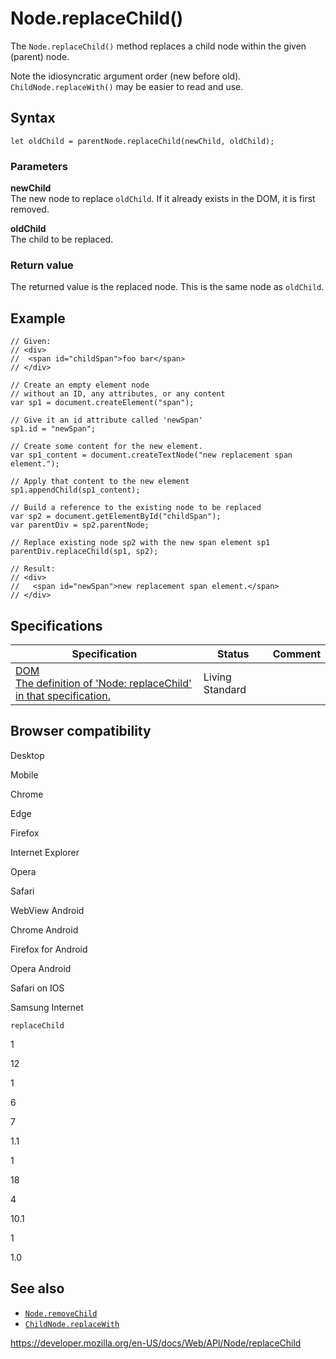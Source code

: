 Node.replaceChild()
===================

The `Node.replaceChild()` method replaces a child node within the given (parent) node.

Note the idiosyncratic argument order (new before old). `ChildNode.replaceWith()` may be easier to read and use.

Syntax
------

    let oldChild = parentNode.replaceChild(newChild, oldChild);

### Parameters

**newChild**  
The new node to replace `oldChild`. If it already exists in the DOM, it is first removed.

**oldChild**  
The child to be replaced.

### Return value

The returned value is the replaced node. This is the same node as `oldChild`.

Example
-------

    // Given:
    // <div>
    //  <span id="childSpan">foo bar</span>
    // </div>

    // Create an empty element node
    // without an ID, any attributes, or any content
    var sp1 = document.createElement("span");

    // Give it an id attribute called 'newSpan'
    sp1.id = "newSpan";

    // Create some content for the new element.
    var sp1_content = document.createTextNode("new replacement span element.");

    // Apply that content to the new element
    sp1.appendChild(sp1_content);

    // Build a reference to the existing node to be replaced
    var sp2 = document.getElementById("childSpan");
    var parentDiv = sp2.parentNode;

    // Replace existing node sp2 with the new span element sp1
    parentDiv.replaceChild(sp1, sp2);

    // Result:
    // <div>
    //   <span id="newSpan">new replacement span element.</span>
    // </div>

Specifications
--------------

<table><thead><tr class="header"><th>Specification</th><th>Status</th><th>Comment</th></tr></thead><tbody><tr class="odd"><td><a href="https://dom.spec.whatwg.org/#dom-node-replacechild">DOM<br />
<span class="small">The definition of 'Node: replaceChild' in that specification.</span></a></td><td><span class="spec-living">Living Standard</span></td><td></td></tr></tbody></table>

Browser compatibility
---------------------

Desktop

Mobile

Chrome

Edge

Firefox

Internet Explorer

Opera

Safari

WebView Android

Chrome Android

Firefox for Android

Opera Android

Safari on IOS

Samsung Internet

`replaceChild`

1

12

1

6

7

1.1

1

18

4

10.1

1

1.0

See also
--------

-   [`Node.removeChild`](removechild)
-   [`ChildNode.replaceWith`](../childnode/replacewith)

<a href="https://developer.mozilla.org/en-US/docs/Web/API/Node/replaceChild" class="_attribution-link">https://developer.mozilla.org/en-US/docs/Web/API/Node/replaceChild</a>
